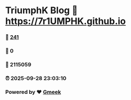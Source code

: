 # TriumphK Blog :link: https://7r1UMPHK.github.io 
### :page_facing_up: [241](https://7r1UMPHK.github.io/tag.html) 
### :speech_balloon: 0 
### :hibiscus: 2115059 
### :alarm_clock: 2025-09-28 23:03:10 
### Powered by :heart: [Gmeek](https://github.com/Meekdai/Gmeek)

